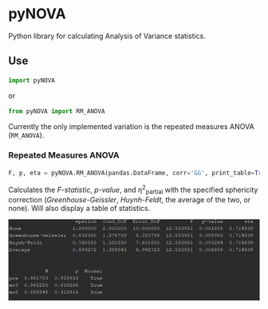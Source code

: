 # pyNOVA

Python library for calculating Analysis of Variance statistics.

## Use

```Python
import pyNOVA
```
or
```Python
from pyNOVA import RM_ANOVA
```

Currently the only implemented variation is the repeated measures ANOVA (`RM_ANOVA`).

### Repeated Measures ANOVA

```Python
F, p, eta = pyNOVA.RM_ANOVA(pandas.DataFrame, corr='GG', print_table=True, p_normal=0.05)
```

Calculates the _F-statistic_, _p-value_, and &eta;<sup>2</sup><sub>partial</sub> with the specified sphericity correction 
(_Greenhouse-Geissler_, _Huynh-Feldt_, the average of the two, or none).  Will also display a table of statistics.

![Repeated Meaures Display Output](https://github.com/LukasAdamowicz/pyNOVA/blob/master/output_table.PNG "Repeated Meaures Display Output")
